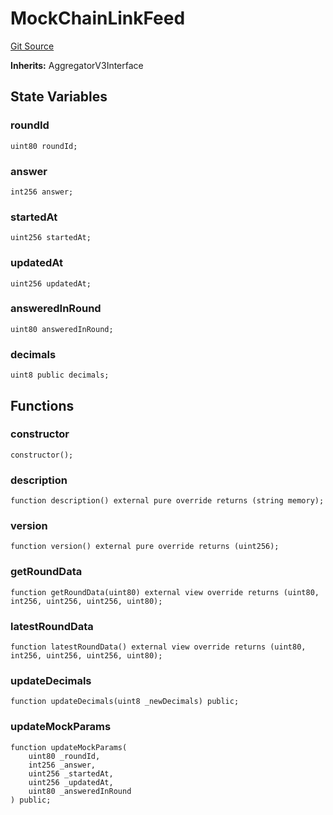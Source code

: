 # MockChainLinkFeed
[Git Source](https://github.com/ubiquity/ubiquity-dollar/blob/92bc5664236b6ca4617eb576771a708a6060bc2e/src/dollar/mocks/MockChainLinkFeed.sol)

**Inherits:**
AggregatorV3Interface


## State Variables
### roundId

```solidity
uint80 roundId;
```


### answer

```solidity
int256 answer;
```


### startedAt

```solidity
uint256 startedAt;
```


### updatedAt

```solidity
uint256 updatedAt;
```


### answeredInRound

```solidity
uint80 answeredInRound;
```


### decimals

```solidity
uint8 public decimals;
```


## Functions
### constructor


```solidity
constructor();
```

### description


```solidity
function description() external pure override returns (string memory);
```

### version


```solidity
function version() external pure override returns (uint256);
```

### getRoundData


```solidity
function getRoundData(uint80) external view override returns (uint80, int256, uint256, uint256, uint80);
```

### latestRoundData


```solidity
function latestRoundData() external view override returns (uint80, int256, uint256, uint256, uint80);
```

### updateDecimals


```solidity
function updateDecimals(uint8 _newDecimals) public;
```

### updateMockParams


```solidity
function updateMockParams(
    uint80 _roundId,
    int256 _answer,
    uint256 _startedAt,
    uint256 _updatedAt,
    uint80 _answeredInRound
) public;
```

